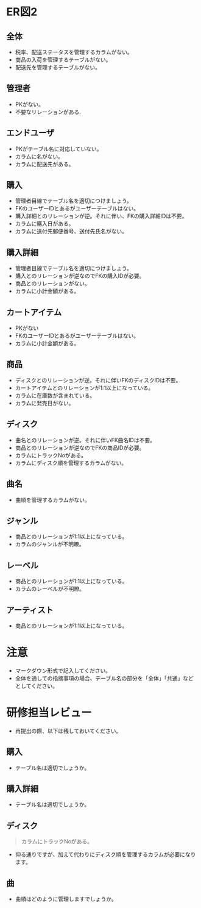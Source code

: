 # ER図2
## 全体
- 税率、配送ステータスを管理するカラムがない。
- 商品の入荷を管理するテーブルがない。
- 配送先を管理するテーブルがない。

## 管理者
- PKがない。
- 不要なリレーションがある.

## エンドユーザ
- PKがテーブル名に対応していない。
- カラムに名がない。
- カラムに配送先がある。

## 購入
- 管理者目線でテーブル名を適切につけましょう。
- FKのユーザーIDとあるがユーザーテーブルはない。
- 購入詳細とのリレーションが逆。それに伴い、FKの購入詳細IDは不要。
- カラムに購入日がある。
- カラムに送付先郵便番号、送付先氏名がない。

## 購入詳細
- 管理者目線でテーブル名を適切につけましょう。
- 購入とのリレーションが逆なのでFKの購入IDが必要。
- 商品とのリレーションがない。
- カラムに小計金額がある。

## カートアイテム
- PKがない
- FKのユーザーIDとあるがユーザーテーブルはない。
- カラムに小計金額がある。

## 商品
- ディスクとのリレーションが逆。それに伴いFKのディスクIDは不要。
- カートアイテムとのリレーションが1:1以上になっている。
- カラムに在庫数が含まれている。
- カラムに発売日がない。

## ディスク
- 曲名とのリレーションが逆。それに伴いFK曲名IDは不要。
- 商品とのリレーションが逆なのでFKの商品IDが必要。
- カラムにトラックNoがある。
- カラムにディスク順を管理するカラムがない。

## 曲名
- 曲順を管理するカラムがない。

## ジャンル
- 商品とのリレーションが1:1以上になっている。
- カラムのジャンルが不明瞭。

## レーベル
- 商品とのリレーションが1:1以上になっている。
- カラムのレーベルが不明瞭。

## アーティスト
- 商品とのリレーションが1:1以上になっている。

# 注意
* マークダウン形式で記入してください。
* 全体を通しての指摘事項の場合、テーブル名の部分を「全体」「共通」などとしてください。

# 研修担当レビュー
- 再提出の際、以下は残しておいてください。

## 購入
- テーブル名は適切でしょうか。

## 購入詳細
- テーブル名は適切でしょうか。

## ディスク
> カラムにトラックNoがある。
- 仰る通りですが、加えて代わりにディスク順を管理するカラムが必要になります。

## 曲
- 曲順はどのように管理しますでしょうか。
